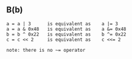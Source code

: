 ## B(b)

    a = a | 3	   is equivalent as    a |= 3
    a = a & 0x48   is equivalent as    a &= 0x48
    b = b ^ 0x22   is equivalent as    b ^= 0x22
    c = c << 2	   is equivalent as    c <<= 2

    note: there is no ~= operator